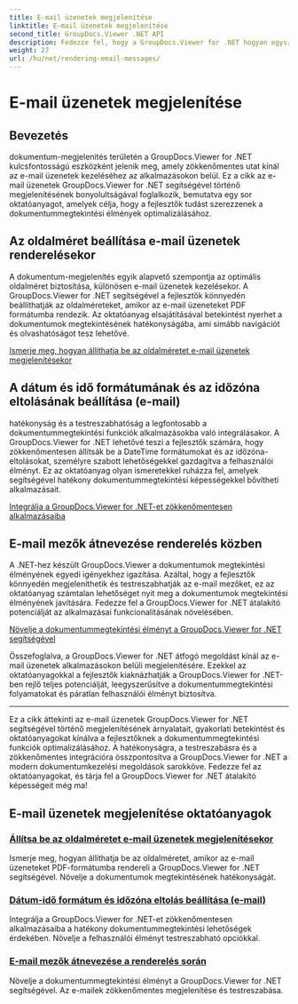 ```yaml
---
title: E-mail üzenetek megjelenítése
linktitle: E-mail üzenetek megjelenítése
second_title: GroupDocs.Viewer .NET API
description: Fedezze fel, hogy a GroupDocs.Viewer for .NET hogyan egyszerűsíti le az e-mail üzenetek PDF formátumba való megjelenítését. Ismerje meg az oldalméret beállítását, a DateTime formátum beállítását és a mezők hatékony átnevezését.
weight: 27
url: /hu/net/rendering-email-messages/
---
```


# E-mail üzenetek megjelenítése

## Bevezetés

dokumentum-megjelenítés területén a GroupDocs.Viewer for .NET kulcsfontosságú eszközként jelenik meg, amely zökkenőmentes utat kínál az e-mail üzenetek kezeléséhez az alkalmazásokon belül. Ez a cikk az e-mail üzenetek GroupDocs.Viewer for .NET segítségével történő megjelenítésének bonyolultságával foglalkozik, bemutatva egy sor oktatóanyagot, amelyek célja, hogy a fejlesztők tudást szerezzenek a dokumentummegtekintési élmények optimalizálásához.

## Az oldalméret beállítása e-mail üzenetek renderelésekor

A dokumentum-megjelenítés egyik alapvető szempontja az optimális oldalméret biztosítása, különösen e-mail üzenetek kezelésekor. A GroupDocs.Viewer for .NET segítségével a fejlesztők könnyedén beállíthatják az oldalméreteket, amikor az e-mail üzeneteket PDF formátumba rendezik. Az oktatóanyag elsajátításával betekintést nyerhet a dokumentumok megtekintésének hatékonyságába, ami simább navigációt és olvashatóságot tesz lehetővé.

[Ismerje meg, hogyan állíthatja be az oldalméretet e-mail üzenetek megjelenítésekor](./adjust-page-size-email/)

## A dátum és idő formátumának és az időzóna eltolásának beállítása (e-mail)

hatékonyság és a testreszabhatóság a legfontosabb a dokumentummegtekintési funkciók alkalmazásokba való integrálásakor. A GroupDocs.Viewer for .NET lehetővé teszi a fejlesztők számára, hogy zökkenőmentesen állítsák be a DateTime formátumokat és az időzóna-eltolásokat, személyre szabott lehetőségekkel gazdagítva a felhasználói élményt. Ez az oktatóanyag olyan ismeretekkel ruházza fel, amelyek segítségével hatékony dokumentummegtekintési képességekkel bővítheti alkalmazásait.

[Integrálja a GroupDocs.Viewer for .NET-et zökkenőmentesen alkalmazásaiba](./set-date-time-format-offset-email/)

## E-mail mezők átnevezése renderelés közben

A .NET-hez készült GroupDocs.Viewer a dokumentumok megtekintési élményének egyedi igényekhez igazítása. Azáltal, hogy a fejlesztők könnyedén megjeleníthetik és testreszabhatják az e-mail mezőket, ez az oktatóanyag számtalan lehetőséget nyit meg a dokumentumok megtekintési élményének javítására. Fedezze fel a GroupDocs.Viewer for .NET átalakító potenciálját az alkalmazásai funkcionalitásának növelésében.

[Növelje a dokumentummegtekintési élményt a GroupDocs.Viewer for .NET segítségével](./rename-email-fields/)

Összefoglalva, a GroupDocs.Viewer for .NET átfogó megoldást kínál az e-mail üzenetek alkalmazásokon belüli megjelenítésére. Ezekkel az oktatóanyagokkal a fejlesztők kiaknázhatják a GroupDocs.Viewer for .NET-ben rejlő teljes potenciálját, leegyszerűsítve a dokumentummegtekintési folyamatokat és páratlan felhasználói élményt biztosítva.

--- 

Ez a cikk áttekinti az e-mail üzenetek GroupDocs.Viewer for .NET segítségével történő megjelenítésének árnyalatait, gyakorlati betekintést és oktatóanyagokat kínálva a fejlesztőknek a dokumentummegtekintési funkciók optimalizálásához. A hatékonyságra, a testreszabásra és a zökkenőmentes integrációra összpontosítva a GroupDocs.Viewer for .NET a modern dokumentumkezelési megoldások sarokköve. Fedezze fel az oktatóanyagokat, és tárja fel a GroupDocs.Viewer for .NET átalakító képességeit még ma!
## E-mail üzenetek megjelenítése oktatóanyagok
### [Állítsa be az oldalméretet e-mail üzenetek megjelenítésekor](./adjust-page-size-email/)
Ismerje meg, hogyan állíthatja be az oldalméretet, amikor az e-mail üzeneteket PDF-formátumba rendereli a GroupDocs.Viewer for .NET segítségével. Növelje a dokumentumok megtekintésének hatékonyságát.
### [Dátum-idő formátum és időzóna eltolás beállítása (e-mail)](./set-date-time-format-offset-email/)
Integrálja a GroupDocs.Viewer for .NET-et zökkenőmentesen alkalmazásaiba a hatékony dokumentummegtekintési lehetőségek érdekében. Növelje a felhasználói élményt testreszabható opciókkal.
### [E-mail mezők átnevezése a renderelés során](./rename-email-fields/)
Növelje a dokumentummegtekintési élményt a GroupDocs.Viewer for .NET segítségével. Az e-mailek zökkenőmentes megjelenítése és testreszabása.